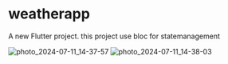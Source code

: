 # weatherapp

A new Flutter project.
this project use bloc for statemanagement 



![photo_2024-07-11_14-37-57](https://github.com/dilshan-mp/weatherapp/assets/99384114/2b6a4b9d-6d4b-458b-b1b7-c1b5a0eb8e5f)
![photo_2024-07-11_14-38-03](https://github.com/dilshan-mp/weatherapp/assets/99384114/d961bdeb-dd3a-4977-92b1-738003c96076)

